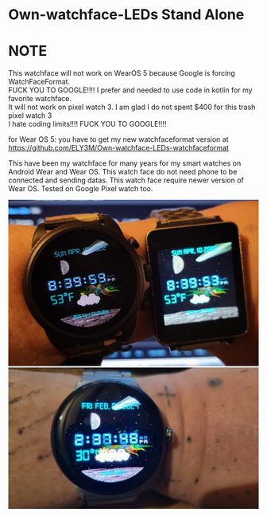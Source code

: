 # Own-watchface-LEDs Stand Alone

# NOTE 
This watchface will not work on WearOS 5 because Google is forcing WatchFaceFormat.   
FUCK YOU TO GOOGLE!!!!   I prefer and needed to use code in kotlin for my favorite watchface.        
It will not work on pixel watch 3.  I am glad I do not spent $400 for this trash pixel watch 3   
I hate coding limits!!!!      FUCK YOU TO GOOGLE!!!!     

for Wear OS 5: you have to get my new watchfaceformat version at 
https://github.com/ELY3M/Own-watchface-LEDs-watchfaceformat

This have been my watchface for many years for my smart watches on Android Wear and Wear OS.
This watch face do not need phone to be connected and sending datas. 
This watch face require newer version of Wear OS. Tested on Google Pixel watch too.     

![My Watches](watches.jpg)
![My Pixel](pixel.jpg)